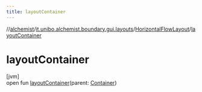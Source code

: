 ```yaml
---
title: layoutContainer
---
```

//[alchemist](../../../index.html)/[it.unibo.alchemist.boundary.gui.layouts](../index.html)/[HorizontalFlowLayout](index.html)/[layoutContainer](layout-container.html)



# layoutContainer



[jvm]\
open fun [layoutContainer](layout-container.html)(parent: [Container](https://docs.oracle.com/javase/8/docs/api/java/awt/Container.html))





